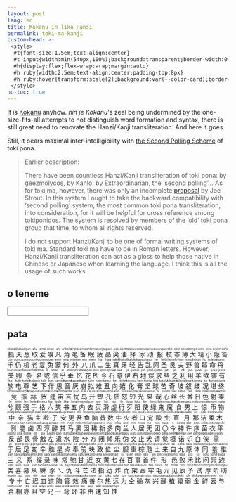 ```yaml
---
layout: post
lang: en
title: Kokanu in lika Hansi
permalink: toki-ma-kanji
custom-head: >-
 <style>
  #t{font-size:1.5em;text-align:center}
  #t input{width:min(540px,100%);background:transparent;border-width:0 0 thin 0;color:inherit;font-size:inherit}
  #h{display:flex;flex-wrap:wrap;margin:auto}
  #h ruby{width:2.5em;text-align:center;padding-top:8px}
  #h ruby:hover{transform:scale(2);background:var(--color-card);border-radius:4px}
 </style>
no-toc: true
---
```

It is [Kokanu](https://www.kokanu.com) anyhow.
*nin je Kokanu*'s zeal being undermined by the one-size-fits-all attempts to not distinguish word formation and syntax, there is still great need to renovate the Hanzi/Kanji transliteration. And here it goes.

Still, it bears maximal inter-intelligibility with [the Second Polling Scheme](https://sona.pona.la/wiki/sitelen_Kansi#Tencent_QQ_community_transliteration) of toki pona.

<!--more-->
> Earlier description:
>
> There have been countless Hanzi/Kanji transliteration of toki pona: by
geezmolycos, by Kanlo, by Extraordinarian, the ‘second polling’...
As for toki ma, however, there was only an incomplete
[proposal](https://www.reddit.com/r/tokima/comments/vcfd1n/proposal_a_3rd_writing_system_based_on_kanji/)
by Joe Strout. In this system I ought to take the backward compatibility with
‘second polling’ system, the most common toki pona transliteration, into
consideration, for it will be helpful for cross reference among tokiponidos.
The system is resolved by members of the ‘old’ toki pona
group that time, to whom all rights reserved.
>
> I do not support Hanzi/Kanji to be one of formal writing systems of toki ma.
Standard toki ma have to be in Roman letters. However, Hanzi/Kanji
transliteration can act as a gloss to help those native in Chinese or Japanese
when learning the language. I think this is all the usage of such works.

## o teneme
<section id=t>
<input type="text" name="trans" />
<p id="kokan-result"></p>
</section>

## pata

<!--
<ruby>丫<rt>a</rt></ruby>
<ruby>于<rt>an</rt></ruby>
<ruby>车<rt>ato</rt></ruby>
<ruby>坐<rt>sitija</rt></ruby>
-->
<section lang="cmn-Hans" id=h>
<ruby>抓<rt>akala</rt></ruby>
<ruby>天<rt>akasa</rt></ruby>
<ruby>葱<rt>alijun</rt></ruby>
<ruby>取<rt>alu</rt></ruby>
<ruby>爱<rt>amo</rt></ruby>
<ruby>嗅<rt>anan</rt></ruby>
<ruby>凡<rt>ani</rt></ruby>
<ruby>角<rt>ankolo</rt></ruby>
<ruby>黾<rt>anpipi</rt></ruby>
<ruby>备<rt>anta</rt></ruby>
<ruby>眠<rt>antomi</rt></ruby>
<ruby>疲<rt>anwije</rt></ruby>
<ruby>晶<rt>apaki</rt></ruby>
<ruby>尖<rt>asa</rt></ruby>
<ruby>油<rt>asete</rt></ruby>
<ruby>择<rt>cakuwa</rt></ruby>
<ruby>冰<rt>canu</rt></ruby>
<ruby>动<rt>canwa</rt></ruby>
<ruby>报<rt>cawapu</rt></ruby>
<ruby>枝<rt>ceke</rt></ruby>
<ruby>市<rt>cele</rt></ruby>
<ruby>薄<rt>cenci</rt></ruby>
<ruby>大<rt>cenpo</rt></ruby>
<ruby>精<rt>cimi</rt></ruby>
<ruby>小<rt>cina</rt></ruby>
<ruby>隐<rt>cisilin</rt></ruby>
<ruby>笞<rt>cohi</rt></ruby>
<ruby>千<rt>con</rt></ruby>
<ruby>仍<rt>conca</rt></ruby>
<ruby>机<rt>conto</rt></ruby>
<ruby>老<rt>cune</rt></ruby>
<ruby>复<rt>cunpu</rt></ruby>
<ruby>兔<rt>cuwi</rt></ruby>
<ruby>蒙<rt>eme</rt></ruby>
<ruby>何<rt>ena</rt></ruby>
<ruby>外<rt>enteken</rt></ruby>
<ruby>八<rt>etu</rt></ruby>
<ruby>爪<rt>ewin</rt></ruby>
<ruby>二<rt>ha</rt></ruby>
<ruby>生<rt>haja</rt></ruby>
<ruby>真<rt>hakiki</rt></ruby>
<ruby>牙<rt>hakoli</rt></ruby>
<ruby>轻<rt>haluko</rt></ruby>
<ruby>告<rt>hapijo</rt></ruby>
<ruby>乱<rt>haso</rt></ruby>
<ruby>阿<rt>he</rt></ruby>
<ruby>圣<rt>hela</rt></ruby>
<ruby>艮<rt>henelo</rt></ruby><!--gender用什么...-->
<ruby>夫<rt>hon</rt></ruby>
<ruby>野<rt>honja</rt></ruby>
<ruby>兽<rt>hoton</rt></ruby>
<ruby>耶<rt>hu</rt></ruby><!--结束词-->
<ruby>命<rt>hukun</rt></ruby>
<ruby>丹<rt>hunsi</rt></ruby>
<ruby>关<rt>husu</rt></ruby>
<ruby>卵<rt>huwa</rt></ruby>
<ruby>杂<rt>huwanho</rt></ruby>
<ruby>名<rt>ikama</rt></ruby>
<ruby>或<rt>ili</rt></ruby>
<ruby>信<rt>iman</rt></ruby>
<ruby>乎<rt>in</rt></ruby>
<ruby>垂<rt>inalo</rt></ruby>
<ruby>忆<rt>inkatan</rt></ruby>
<ruby>花<rt>inpali</rt></ruby>
<ruby>所<rt>insu</rt></ruby>
<ruby>今<rt>iputu</rt></ruby>
<ruby>石<rt>ipuwe</rt></ruby>
<ruby>意<rt>iwe</rt></ruby>
<ruby>伊<rt>ja</rt></ruby>
<ruby>右<rt>jamin</rt></ruby>
<ruby>地<rt>jan</rt></ruby>
<ruby>误<rt>janlu</rt></ruby>
<ruby>求<rt>jatan</rt></ruby><!--二票作田,还是改了-->
<ruby>些<rt>jati</rt></ruby>
<ruby>之<rt>je</rt></ruby>
<ruby>利<rt>joli</rt></ruby>
<ruby>用<rt>jon</rt></ruby>
<ruby>羊<rt>jone</rt></ruby>
<ruby>欲<rt>ju</rt></ruby>
<ruby>害<rt>juka</rt></ruby>
<ruby>有<rt>junja</rt></ruby>
<ruby>欤<rt>ka</rt></ruby><!--呃-->
<ruby>电<rt>kaki</rt></ruby>
<ruby>尊<rt>kalan</rt></ruby>
<ruby>艺<rt>kalawa</rt></ruby>
<ruby>下<rt>kali</rt></ruby>
<ruby>伴<rt>kan</rt></ruby>
<ruby>思<rt>kanisa</rt></ruby>
<ruby>音<rt>kanta</rt></ruby>
<ruby>厌<rt>kapan</rt></ruby>
<ruby>崩<rt>kapu</rt></ruby>
<ruby>拟<rt>kate</rt></ruby>
<ruby>难<rt>katin</rt></ruby>
<ruby>丑<rt>kawa</rt></ruby><!--二票jaki-->
<ruby>向<rt>ke</rt></ruby>
<ruby>嬉<rt>kela</rt></ruby>
<ruby>化<rt>kemika</rt></ruby>
<ruby>膏<rt>ken</rt></ruby>
<ruby>坚<rt>kijeta</rt></ruby>
<ruby>球<rt>kiju</rt></ruby>
<ruby>苦<rt>kikolo</rt></ruby>
<ruby>奇<rt>kikuwa</rt></ruby>
<ruby>坡<rt>kilima</rt></ruby>
<ruby>叙<rt>kisa</rt></ruby>
<ruby>歧<rt>kisowa</rt></ruby>
<ruby>况<rt>ko</rt></ruby>
<ruby>堪<rt>konen</rt></ruby>
<ruby>终<rt>konje</rt></ruby>
<ruby>竞<rt>konkulen</rt></ruby>
<ruby>振<rt>konpa</rt></ruby>
<ruby>祘<rt>konpute</rt></ruby>
<ruby>贺<rt>kontatu</rt></ruby>
<ruby>建<rt>kosan</rt></ruby>
<ruby>宙<rt>komo</rt></ruby>
<ruby>言<rt>kota</rt></ruby>
<ruby>忧<rt>kujo</rt></ruby>
<ruby>鸟<rt>kuku</rt></ruby>
<ruby>开<rt>kula</rt></ruby>
<ruby>塑<rt>kumi</rt></ruby>
<ruby>孔<rt>kumon</rt></ruby>
<ruby>质<rt>kun</rt></ruby>
<ruby>怒<rt>kusa</rt></ruby>
<ruby>短<rt>kuto</rt></ruby>
<ruby>光<rt>kuwan</rt></ruby>
<ruby>果<rt>kuwosi</rt></ruby>
<ruby>哉<rt>la</rt></ruby>
<ruby>心<rt>lacito</rt></ruby>
<ruby>丝<rt>laki</rt></ruby>
<ruby>长<rt>lamo</rt></ruby>
<ruby>番<rt>lan</rt></ruby>
<ruby>日<rt>lana</rt></ruby>
<ruby>色<rt>lanki</rt></ruby>
<ruby>射<rt>lansa</rt></ruby>
<ruby>乘<rt>lantan</rt></ruby>
<ruby>兮<rt>le</rt></ruby>
<ruby>顾<rt>lekin</rt></ruby>
<ruby>强<rt>len</rt></ruby>
<ruby>手<rt>lenka</rt></ruby>
<ruby>格<rt>leseka</rt></ruby>
<ruby>六<rt>lijo</rt></ruby>
<ruby>笑<rt>lijule</rt></ruby>
<ruby>书<rt>lika</rt></ruby>
<ruby>五<rt>lima</rt></ruby>
<ruby>内<rt>limijen</rt></ruby>
<ruby>去<rt>lipan</rt></ruby><!--weka-->
<ruby>页<rt>lipu</rt></ruby>
<ruby>滑<rt>lisi</rt></ruby>
<ruby>虚<rt>lito</rt></ruby>
<ruby>行<rt>lo</rt></ruby>
<ruby>歹<rt>loso</rt></ruby>
<ruby>阻<rt>luka</rt></ruby>
<ruby>使<rt>lun</rt></ruby>
<ruby>绿<rt>lunti</rt></ruby>
<ruby>鬼<rt>luwa</rt></ruby>
<ruby>魔<rt>maciko</rt></ruby>
<ruby>食<rt>makan</rt></ruby>
<ruby>男<rt>maku</rt></ruby>
<ruby>上<rt>malo</rt></ruby>
<ruby>惊<rt>mamaki</rt></ruby>
<ruby>币<rt>mani</rt></ruby>
<ruby>物<rt>mata</rt></ruby>
<ruby>中<rt>matija</rt></ruby>
<ruby>亲<rt>matuwa</rt></ruby>
<ruby>猫<rt>meja</rt></ruby>
<ruby>主<rt>men</rt></ruby>
<ruby>尠<rt>menu</rt></ruby>
<ruby>子<rt>menwa</rt></ruby>
<ruby>安<rt>mepu</rt></ruby>
<ruby>更<rt>mese</rt></ruby>
<ruby>吾<rt>mi</rt></ruby>
<ruby>鱼<rt>micin</rt></ruby>
<ruby>脑<rt>mijalo</rt></ruby>
<ruby>昔<rt>minuli</rt></ruby>
<ruby>数<rt>mita</rt></ruby>
<ruby>牛<rt>momu</rt></ruby>
<ruby>火<rt>moto</rt></ruby>
<ruby>者<rt>mu</rt></ruby>
<ruby>口<rt>muku</rt></ruby>
<ruby>完<rt>mulu</rt></ruby>
<ruby>酸<rt>muncu</rt></ruby>
<ruby>虫<rt>musi</rt></ruby>
<ruby>直<rt>mutakin</rt></ruby>
<ruby>月<rt>muwesi</rt></ruby>
<ruby>那<rt>na</rt></ruby>
<ruby>洁<rt>naki</rt></ruby>
<ruby>柔<rt>nalan</rt></ruby>
<ruby>木<rt>namu</rt></ruby>
<ruby>例<rt>namuna</rt></ruby>
<ruby>能<rt>nan</rt></ruby>
<ruby>卤<rt>nankin</rt></ruby>
<ruby>四<rt>nanku</rt></ruby>
<ruby>淳<rt>napa</rt></ruby>
<ruby>醉<rt>nase</rt></ruby>
<ruby>其<rt>ne</rt></ruby>
<ruby>马<rt>neje</rt></ruby>
<ruby>黑<rt>nelo</rt></ruby>
<ruby>因<rt>nenka</rt></ruby>
<ruby>稀<rt>nepa</rt></ruby>
<ruby>新<rt>neso</rt></ruby>
<ruby>多<rt>niju</rt></ruby>
<ruby>肉<rt>niku</rt></ruby>
<ruby>兰<rt>nile</rt></ruby>
<ruby>人<rt>nin</rt></ruby>
<ruby>居<rt>niwa</rt></ruby>
<ruby>无<rt>no</rt></ruby>
<ruby>团<rt>non</rt></ruby>
<ruby>〇<rt>nula</rt></ruby>
<ruby>令<rt>o</rt></ruby>
<ruby>神<rt>ocota</rt></ruby>
<ruby>许<rt>oke</rt></ruby>
<ruby>序<rt>onin</rt></ruby>
<ruby>菌<rt>onko</rt></ruby>
<ruby>衣<rt>onton</rt></ruby>
<ruby>平<rt>opoki</rt></ruby>
<ruby>反<rt>opotu</rt></ruby>
<ruby>部<rt>osa</rt></ruby>
<ruby>畏<rt>osole</rt></ruby>
<ruby>骨<rt>oti</rt></ruby>
<ruby>触<rt>pa</rt></ruby>
<ruby>左<rt>pajan</rt></ruby>
<ruby>遣<rt>pan</rt></ruby>
<ruby>水<rt>pani</rt></ruby>
<ruby>险<rt>pankosi</rt></ruby>
<ruby>分<rt>panli</rt></ruby>
<ruby>方<rt>pansin</rt></ruby>
<ruby>闭<rt>panta</rt></ruby>
<ruby>倾<rt>papon</rt></ruby>
<ruby>乐<rt>pasan</rt></ruby>
<ruby>伪<rt>pasu</rt></ruby>
<ruby>文<rt>pata</rt></ruby>
<ruby>止<rt>patun</rt></ruby>
<ruby>犬<rt>pawo</rt></ruby>
<ruby>请<rt>peko</rt></ruby>
<ruby>觉<rt>pela</rt></ruby>
<ruby>垣<rt>pelete</rt></ruby>
<ruby>诺<rt>peman</rt></ruby>
<ruby>识<rt>pen</rt></ruby>
<ruby>白<rt>penpe</rt></ruby>
<ruby>俟<rt>pese</rt></ruby>
<ruby>需<rt>pesuwan</rt></ruby>
<ruby>于<rt>pi</rt></ruby>
<ruby>后<rt>pice</rt></ruby>
<ruby>足<rt>picijo</rt></ruby>
<ruby>变<rt>pijen</rt></ruby>
<ruby>辛<rt>pikante</rt></ruby>
<ruby>胜<rt>pilu</rt></ruby>
<ruby>星<rt>pintan</rt></ruby>
<ruby>点<rt>pintu</rt></ruby>
<ruby>奉<rt>po</rt></ruby>
<ruby>前<rt>polan</rt></ruby>
<ruby>块<rt>poloko</rt></ruby>
<ruby>致<rt>pon</rt></ruby>
<ruby>位<rt>posa</rt></ruby>
<ruby>尘<rt>powele</rt></ruby>
<ruby>服<rt>pucun</rt></ruby>
<ruby>重<rt>puka</rt></ruby>
<ruby>棕<rt>pula</rt></ruby>
<ruby>虺<rt>pulusi</rt></ruby>
<ruby>土<rt>pumi</rt></ruby>
<ruby>来<rt>putuci</rt></ruby>
<ruby>自<rt>sa</rt></ruby>
<ruby>九<rt>saka</rt></ruby>
<ruby>原<rt>sala</rt></ruby>
<ruby>体<rt>salila</rt></ruby>
<ruby>同<rt>saman</rt></ruby>
<ruby>羞<rt>saminta</rt></ruby>
<ruby>惟<rt>samo</rt></ruby>
<ruby>三<rt>san</rt></ruby>
<ruby>义<rt>sankan</rt></ruby>
<ruby>系<rt>sanpanti</rt></ruby>
<ruby>绥<rt>santi</rt></ruby>
<ruby>录<rt>sapi</rt></ruby>
<ruby>味<rt>sapole</rt></ruby><!--TODO-->
<ruby>常<rt>satalan</rt></ruby>
<ruby>弛<rt>satilu</rt></ruby>
<ruby>甘<rt>satu</rt></ruby>
<ruby>近<rt>sekano</rt></ruby>
<ruby>女<rt>sena</rt></ruby>
<ruby>黄<rt>sepo</rt></ruby>
<ruby>七<rt>setan</rt></ruby>
<ruby>在<rt>si</rt></ruby>
<ruby>百<rt>sijen</rt></ruby>
<ruby>事<rt>sikin</rt></ruby>
<ruby>首<rt>sila</rt></ruby>
<ruby>件<rt>sin</rt></ruby>
<ruby>形<rt>sincuwan</rt></ruby>
<ruby>邑<rt>sinsi</rt></ruby>
<ruby>败<rt>sipa</rt></ruby>
<ruby>禾<rt>sito</rt></ruby>
<ruby>比<rt>so</rt></ruby>
<ruby>问<rt>solu</rt></ruby>
<ruby>异<rt>sone</rt></ruby>
<ruby>边<rt>sopa</rt></ruby>
<ruby>类<rt>soto</rt></ruby>
<ruby>喜<rt>suki</rt></ruby>
<ruby>易<rt>sula</rt></ruby>
<ruby>从<rt>sun</rt></ruby>
<ruby>瞬<rt>sunkan</rt></ruby>
<ruby>豕<rt>suwina</rt></ruby>
<ruby>乀<rt>ta</rt></ruby>
<ruby>仇<rt>tajen</rt></ruby>
<ruby>斗<rt>takaha</rt></ruby>
<ruby>芒<rt>takilo</rt></ruby>
<ruby>法<rt>talika</rt></ruby>
<ruby>指<rt>talili</rt></ruby>
<ruby>幼<rt>talun</rt></ruby>
<ruby>炸<rt>tamaka</rt></ruby>
<ruby>而<rt>tan</rt></ruby>
<ruby>架<rt>tapala</rt></ruby>
<ruby>画<rt>tasuwi</rt></ruby>
<ruby>牢<rt>tati</rt></ruby>
<ruby>毛<rt>tawe</rt></ruby>
<ruby>亓<rt>te</rt></ruby>
<ruby>见<rt>teka</rt></ruby>
<ruby>辰<rt>ten</rt></ruby>
<ruby>予<rt>tene</rt></ruby>
<ruby>试<rt>teneme</rt></ruby>
<ruby>厚<rt>tenja</rt></ruby>
<ruby>听<rt>tenkin</rt></ruby>
<ruby>昉<rt>tepu</rt></ruby>
<ruby>专<rt>tijante</rt></ruby>
<ruby>十<rt>tiju</rt></ruby>
<ruby>亡<rt>tiku</rt></ruby>
<ruby>迟<rt>tile</rt></ruby>
<ruby>皿<rt>tipa</rt></ruby>
<ruby>道<rt>titan</rt></ruby>
<ruby>胸<rt>titi</rt></ruby>
<ruby>管<rt>tolu</rt></ruby>
<ruby>效<rt>tomiwa</rt></ruby>
<ruby>痛<rt>tonko</rt></ruby>
<ruby>善<rt>tope</rt></ruby>
<ruby>尔<rt>tu</rt></ruby>
<ruby>热<rt>tuko</rt></ruby>
<ruby>远<rt>tula</rt></ruby>
<ruby>为<rt>tun</rt></ruby>
<ruby>仝<rt>tunci</rt></ruby>
<ruby>确<rt>tuntan</rt></ruby>
<ruby>灰<rt>tusa</rt></ruby>
<ruby>兴<rt>tutu</rt></ruby>
<ruby>醒<rt>ujanu</rt></ruby>
<ruby>植<rt>ukama</rt></ruby><!--原来的木-->
<ruby>猿<rt>ukiki</rt></ruby>
<ruby>弱<rt>uli</rt></ruby>
<ruby>金<rt>ulokan</rt></ruby>
<ruby>鲜<rt>umami</rt></ruby>
<ruby>云<rt>umo</rt></ruby>
<ruby>与<rt>un</rt></ruby>
<ruby>合<rt>unitu</rt></ruby>
<ruby>相<rt>usen</rt></ruby>
<ruby>亦<rt>uta</rt></ruby>
<ruby>且<rt>wa</rt></ruby><!--...-->
<ruby>空<rt>waju</rt></ruby>
<ruby>兄<rt>wala</rt></ruby>
<ruby>一<rt>wan</rt></ruby>
<ruby>弯<rt>wanku</rt></ruby>
<ruby>环<rt>watan</rt></ruby>
<ruby>非<rt>we</rt></ruby>
<ruby>由<rt>wija</rt></ruby>
<ruby>速<rt>wiki</rt></ruby>
<ruby>知<rt>wisan</rt></ruby>
<ruby>性<rt>wonpa</rt></ruby>
</section>

<script>
标点 = { '“': ' 「 ', '”': ' 」 ', ',': ' 、 ', '.': ' 。 ', '?': ' ？ ', '!': ' ！ ', ':': ' ： ' };
表 = {};
function 刡() {
	document.getElementById('kokan-result').innerText =
		document.getElementsByTagName('input')[0].value.split('').map(
		(x) => 标点[x] || x).join('').split(' ').map((x) => 表[x] || x).join('');
}

function debounce(func, delay) {
	let timeout
	return function () {
		const _this = this, args = [...arguments]
		if (!timeout)
			func.apply(_this, args)
		timeout = setTimeout(function () {
			func.apply(_this, args)
		}, delay)
	}
}
window.onload = () => {
	function 入(x) {
		if (x.nodeType != 1)
			return;
		表[x.lastChild.innerText] = x.firstChild.nodeValue;
	}
	document.getElementById('h').childNodes.forEach(入)
	document.querySelector('#t input').oninput = debounce(刡, 777)
};

